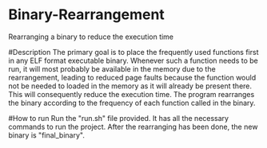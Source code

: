 # Binary-Rearrangement
Rearranging a binary to reduce the execution time

#Description
The primary goal is to place the frequently used functions first in any ELF format executable binary. Whenever such a function needs to be run, it will most probably be available in the memory due to the rearrangement, leading to reduced page faults because the function would not be needed to loaded in the memory as it will already be present there. This will consequently reduce the execution time. The program rearranges the binary according to the frequency of each function called in the binary.

#How to run
Run the "run.sh" file provided. It has all the necessary commands to run the project. After the rearranging has been done, the new binary is "final_binary". 